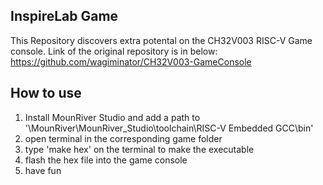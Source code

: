 ## InspireLab Game
This Repository discovers extra potental on the CH32V003 RISC-V Game console.
Link of the original repository is in below:
https://github.com/wagiminator/CH32V003-GameConsole

## How to use
1. Install MounRiver Studio and add a path to '\MounRiver\MounRiver_Studio\toolchain\RISC-V Embedded GCC\bin'
2. open terminal in the corresponding game folder
3. type 'make hex' on the terminal to make the executable
4. flash the hex file into the game console
5. have fun